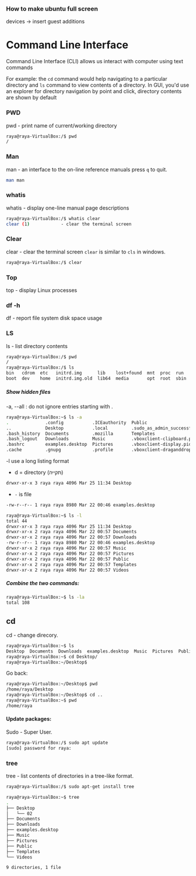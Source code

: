 ### How to make ubuntu full screen
devices -> insert guest additions

# Command Line Interface

Command Line Interface (CLI) allows us interact with computer using text commands

For example: the `cd` command would help navigating to a particular directory and `ls` command to view contents of a directory. In GUI, you'd use an explorer for directory navigation by point and click, directory contents are shown by default

### PWD 
pwd - print name of current/working directory

```sh
raya@raya-VirtualBox:/$ pwd 
/
```

### Man
man - an interface to the on-line reference manuals
press `q` to quit. 
```sh
man man 
```

### whatis
whatis - display one-line manual page descriptions
```sh
raya@raya-VirtualBox:/$ whatis clear
clear (1)            - clear the terminal screen
```

### Clear
clear - clear the terminal screen
`clear` is similar to `cls` in windows. 
```sh
raya@raya-VirtualBox:/$ clear
```

### Top
top - display Linux processes

### df -h
df - report file system disk space usage

### LS
ls - list directory contents
```sh
raya@raya-VirtualBox:/$ pwd
/
raya@raya-VirtualBox:/$ ls
bin   cdrom  etc   initrd.img      lib    lost+found  mnt  proc  run   snap  swapfile  tmp  var
boot  dev    home  initrd.img.old  lib64  media       opt  root  sbin  srv   sys       usr  vmlinuz

```
##### Show hidden files
-a, --all : do not ignore entries starting with .
```sh
raya@raya-VirtualBox:~$ ls -a
.              .config           .ICEauthority  Public                       .vboxclient-seamless.pid
..             Desktop           .local         .sudo_as_admin_successful    Videos
.bash_history  Documents         .mozilla       Templates
.bash_logout   Downloads         Music          .vboxclient-clipboard.pid
.bashrc        examples.desktop  Pictures       .vboxclient-display.pid
.cache         .gnupg            .profile       .vboxclient-draganddrop.pid

```
-l     use a long listing format

* d = directory (תקייה)
```sh
drwxr-xr-x 3 raya raya 4096 Mar 25 11:34 Desktop
```
* `-` is file
```sh
-rw-r--r-- 1 raya raya 8980 Mar 22 00:46 examples.desktop
```
```sh
raya@raya-VirtualBox:~$ ls -l
total 44
drwxr-xr-x 3 raya raya 4096 Mar 25 11:34 Desktop
drwxr-xr-x 2 raya raya 4096 Mar 22 00:57 Documents
drwxr-xr-x 2 raya raya 4096 Mar 22 00:57 Downloads
-rw-r--r-- 1 raya raya 8980 Mar 22 00:46 examples.desktop
drwxr-xr-x 2 raya raya 4096 Mar 22 00:57 Music
drwxr-xr-x 2 raya raya 4096 Mar 22 00:57 Pictures
drwxr-xr-x 2 raya raya 4096 Mar 22 00:57 Public
drwxr-xr-x 2 raya raya 4096 Mar 22 00:57 Templates
drwxr-xr-x 2 raya raya 4096 Mar 22 00:57 Videos

```
##### Combine the two commands: 
```sh
raya@raya-VirtualBox:~$ ls -la
total 108
```

## cd 
cd - change direcory. 
```sh
raya@raya-VirtualBox:~$ ls
Desktop  Documents  Downloads  examples.desktop  Music  Pictures  Public  Templates  Videos
raya@raya-VirtualBox:~$ cd Desktop/
raya@raya-VirtualBox:~/Desktop$ 
```
Go back: 
```sh
raya@raya-VirtualBox:~/Desktop$ pwd
/home/raya/Desktop
raya@raya-VirtualBox:~/Desktop$ cd ..
raya@raya-VirtualBox:~$ pwd
/home/raya
```


#### Update packages:
Sudo - Super User. 
```sh
raya@raya-VirtualBox:/$ sudo apt update
[sudo] password for raya: 
```

### tree
tree - list contents of directories in a tree-like format.

```sh
raya@raya-VirtualBox:/$ sudo apt-get install tree
```
```sh
raya@raya-VirtualBox:~$ tree
.
├── Desktop
│   └── 02
├── Documents
├── Downloads
├── examples.desktop
├── Music
├── Pictures
├── Public
├── Templates
└── Videos

9 directories, 1 file
```












